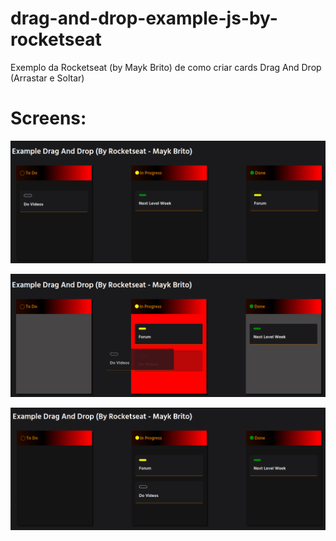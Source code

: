# drag-and-drop-example-js-by-rocketseat
Exemplo da Rocketseat (by Mayk Brito) de como criar cards Drag And Drop (Arrastar e Soltar)

# Screens:
![alt text](https://raw.githubusercontent.com/ralmeidax/drag-and-drop-example-js-by-rocketseat/master/src/assets/Screen_01.png)

![alt text](https://raw.githubusercontent.com/ralmeidax/drag-and-drop-example-js-by-rocketseat/master/src/assets/Screen_02.png)

![alt text](https://raw.githubusercontent.com/ralmeidax/drag-and-drop-example-js-by-rocketseat/master/src/assets/Screen_03.png)
